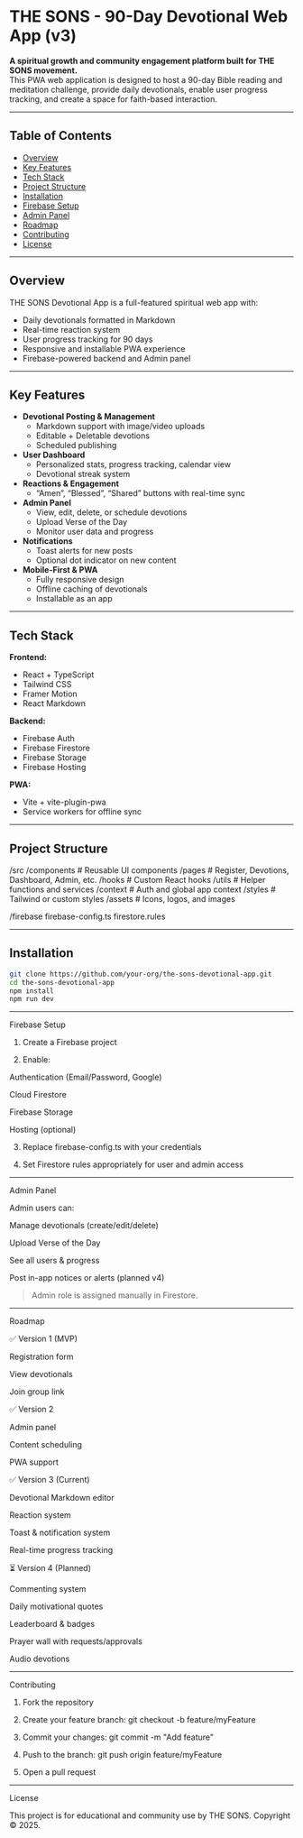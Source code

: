 # THE SONS - 90-Day Devotional Web App (v3)

**A spiritual growth and community engagement platform built for THE SONS movement.**  
This PWA web application is designed to host a 90-day Bible reading and meditation challenge, provide daily devotionals, enable user progress tracking, and create a space for faith-based interaction.

---

## Table of Contents

- [Overview](#overview)
- [Key Features](#key-features)
- [Tech Stack](#tech-stack)
- [Project Structure](#project-structure)
- [Installation](#installation)
- [Firebase Setup](#firebase-setup)
- [Admin Panel](#admin-panel)
- [Roadmap](#roadmap)
- [Contributing](#contributing)
- [License](#license)

---

## Overview

THE SONS Devotional App is a full-featured spiritual web app with:
- Daily devotionals formatted in Markdown
- Real-time reaction system
- User progress tracking for 90 days
- Responsive and installable PWA experience
- Firebase-powered backend and Admin panel

---

## Key Features

- **Devotional Posting & Management**
  - Markdown support with image/video uploads
  - Editable + Deletable devotions
  - Scheduled publishing
- **User Dashboard**
  - Personalized stats, progress tracking, calendar view
  - Devotional streak system
- **Reactions & Engagement**
  - “Amen”, “Blessed”, “Shared” buttons with real-time sync
- **Admin Panel**
  - View, edit, delete, or schedule devotions
  - Upload Verse of the Day
  - Monitor user data and progress
- **Notifications**
  - Toast alerts for new posts
  - Optional dot indicator on new content
- **Mobile-First & PWA**
  - Fully responsive design
  - Offline caching of devotionals
  - Installable as an app

---

## Tech Stack

**Frontend:**
- React + TypeScript
- Tailwind CSS
- Framer Motion
- React Markdown

**Backend:**
- Firebase Auth
- Firebase Firestore
- Firebase Storage
- Firebase Hosting

**PWA:**
- Vite + vite-plugin-pwa
- Service workers for offline sync

---

## Project Structure

/src /components       # Reusable UI components /pages            # Register, Devotions, Dashboard, Admin, etc. /hooks            # Custom React hooks /utils            # Helper functions and services /context          # Auth and global app context /styles           # Tailwind or custom styles /assets           # Icons, logos, and images

/firebase firebase-config.ts firestore.rules

---

## Installation

```bash
git clone https://github.com/your-org/the-sons-devotional-app.git
cd the-sons-devotional-app
npm install
npm run dev
```

---

Firebase Setup

1. Create a Firebase project


2. Enable:

Authentication (Email/Password, Google)

Cloud Firestore

Firebase Storage

Hosting (optional)



3. Replace firebase-config.ts with your credentials


4. Set Firestore rules appropriately for user and admin access




---

Admin Panel

Admin users can:

Manage devotionals (create/edit/delete)

Upload Verse of the Day

See all users & progress

Post in-app notices or alerts (planned v4)


> Admin role is assigned manually in Firestore.




---

Roadmap

✅ Version 1 (MVP)

Registration form

View devotionals

Join group link


✅ Version 2

Admin panel

Content scheduling

PWA support


✅ Version 3 (Current)

Devotional Markdown editor

Reaction system

Toast & notification system

Real-time progress tracking


⏳ Version 4 (Planned)

Commenting system

Daily motivational quotes

Leaderboard & badges

Prayer wall with requests/approvals

Audio devotions



---

Contributing

1. Fork the repository


2. Create your feature branch: git checkout -b feature/myFeature


3. Commit your changes: git commit -m "Add feature"


4. Push to the branch: git push origin feature/myFeature


5. Open a pull request




---

License

This project is for educational and community use by THE SONS.
Copyright © 2025.